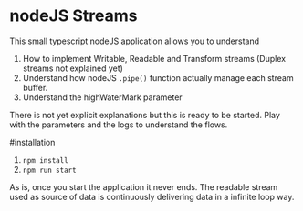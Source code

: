 # nodeJS Streams

This small typescript nodeJS application allows you to understand 
1. How to implement Writable, Readable and Transform streams (Duplex streams not explained yet)
1. Understand how nodeJS `.pipe()` function actually manage each stream buffer. 
1. Understand the highWaterMark parameter

There is not yet explicit explanations but this is ready to be started. Play with the parameters and the logs to understand the flows.

#installation

1. `npm install`
1. `npm run start`

As is, once you start the application it never ends. 
The readable stream used as source of data is continuously delivering data in a infinite loop way.
